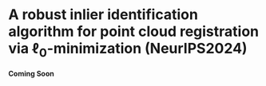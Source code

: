 # A robust inlier identification algorithm for point cloud registration via $\mathbf{\ell_0}$-minimization (NeurIPS2024) 

**Coming Soon**
